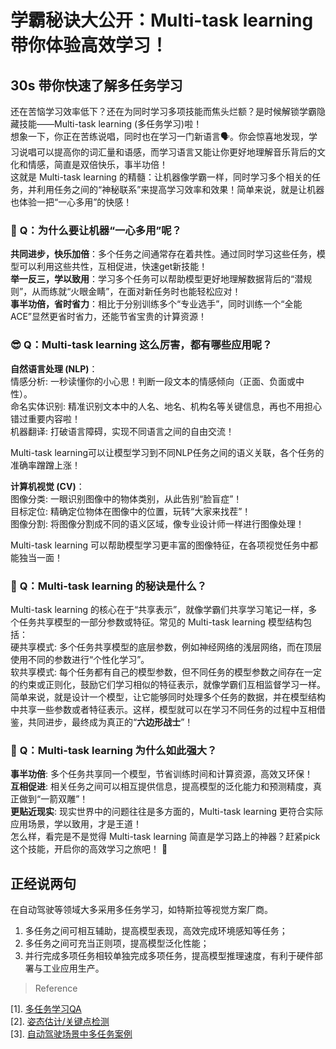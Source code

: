 # 学霸秘诀大公开：Multi-task learning 带你体验高效学习！
## 30s 带你快速了解多任务学习
还在苦恼学习效率低下？还在为同时学习多项技能而焦头烂额？是时候解锁学霸隐藏技能——Multi-task learning (多任务学习)啦！\
想象一下，你正在苦练说唱，同时也在学习一门新语言🗣️。你会惊喜地发现，学习说唱可以提高你的词汇量和语感，而学习语言又能让你更好地理解音乐背后的文化和情感，简直是双倍快乐，事半功倍！\
这就是 Multi-task learning 的精髓：让机器像学霸一样，同时学习多个相关的任务，并利用任务之间的“神秘联系”来提高学习效率和效果！简单来说，就是让机器也体验一把“一心多用”的快感！

### 🤔️ **Q**：为什么要让机器“一心多用”呢？

**共同进步，快乐加倍**：多个任务之间通常存在着共性。通过同时学习这些任务，模型可以利用这些共性，互相促进，快速get新技能！\
**举一反三，学以致用**：学习多个任务可以帮助模型更好地理解数据背后的“潜规则”，从而练就“火眼金睛”，在面对新任务时也能轻松应对！\
**事半功倍，省时省力**：相比于分别训练多个“专业选手”，同时训练一个“全能ACE”显然更省时省力，还能节省宝贵的计算资源！

### 😎 **Q**：Multi-task learning 这么厉害，都有哪些应用呢？

**自然语言处理 (NLP)**：\
情感分析: 一秒读懂你的小心思！判断一段文本的情感倾向（正面、负面或中性）。\
命名实体识别: 精准识别文本中的人名、地名、机构名等关键信息，再也不用担心错过重要内容啦！\
机器翻译: 打破语言障碍，实现不同语言之间的自由交流！

Multi-task learning可以让模型学习到不同NLP任务之间的语义关联，各个任务的准确率蹭蹭上涨！

**计算机视觉 (CV)**：\
图像分类: 一眼识别图像中的物体类别，从此告别“脸盲症”！\
目标定位: 精确定位物体在图像中的位置，玩转“大家来找茬”！\
图像分割: 将图像分割成不同的语义区域，像专业设计师一样进行图像处理！

Multi-task learning 可以帮助模型学习更丰富的图像特征，在各项视觉任务中都能独当一面！

### 🧐 **Q**：Multi-task learning 的秘诀是什么？

Multi-task learning 的核心在于“共享表示”，就像学霸们共享学习笔记一样，多个任务共享模型的一部分参数或特征。常见的 Multi-task learning 模型结构包括：\
硬共享模式: 多个任务共享模型的底层参数，例如神经网络的浅层网络，而在顶层使用不同的参数进行“个性化学习”。\
软共享模式: 每个任务都有自己的模型参数，但不同任务的模型参数之间存在一定的约束或正则化，鼓励它们学习相似的特征表示，就像学霸们互相监督学习一样。\
简单来说，就是设计一个模型，让它能够同时处理多个任务的数据，并在模型结构中共享一些参数或者特征表示。这样，模型就可以在学习不同任务的过程中互相借鉴，共同进步，最终成为真正的“**六边形战士**”！

### 🤩 **Q**：Multi-task learning 为什么如此强大？

**事半功倍**: 多个任务共享同一个模型，节省训练时间和计算资源，高效又环保！\
**互相促进**: 相关任务之间可以相互提供信息，提高模型的泛化能力和预测精度，真正做到“一箭双雕”！\
**更贴近现实**: 现实世界中的问题往往是多方面的，Multi-task learning 更符合实际应用场景，学以致用，才是王道！\
怎么样，看完是不是觉得 Multi-task learning 简直是学习路上的神器？赶紧pick这个技能，开启你的高效学习之旅吧！ 🚀

## 正经说两句
在自动驾驶等领域大多采用多任务学习，如特斯拉等视觉方案厂商。
1. 多任务之间可相互辅助，提高模型表现，高效完成环境感知等任务；
2. 多任务之间可充当正则项，提高模型泛化性能；
3. 并行完成多项任务相较单独完成多项任务，提高模型推理速度，有利于硬件部署与工业应用生产。

> Reference

[1]. [多任务学习QA](https://github.com/zihaosoog/CV-NLP-for-beginner/blob/0b98d6cb2dcc3f8439504f116e7d713f5bc2cc1f/Multi_Task/Multi-task%20survey.md)\
[2]. [姿态估计/关键点检测](https://github.com/zh-song/Object-Detection-Papers/blob/Docments/Multi%20task/Pose-OD.md#multi-task)  \
[3]. [自动驾驶场景中多任务案例](https://github.com/zh-song/Object-Detection-Papers/blob/Docments/Multi%20task/OmniDet.md#omnidet-surround-view-cameras-based-multi-task-visual-perception-network-for-autonomous-driving)
